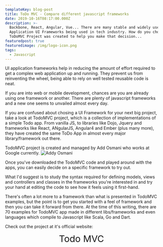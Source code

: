 ```yaml
---
templateKey: blog-post
title: ToDo MVC - Compare different javascript frameworks
date: 2019-10-16T08:17:00.000Z
description: >-
  Backbone, React, Angular, Vue... There are many stable and widely used Web
  Application UI Frameworks being used in tech industry. How do you chose one?
  ToDoMVC Project was created to help you make that decision...
featuredpost: true
featuredimage: /img/logo-icon.png
tags:
  - Javascript
---
```

UI application frameworks help in reducing the amount of effort required to get a complex web application up and running. They prevent us from reinventing the wheel, being able to rely on well tested reusable code is neat.

If you are into web or mobile development, chances are you are already using one framework or another. There are plenty of javascript frameworks and a new one seems to unvailed almost every day.

If you are confused about chosing a UI Framework for your next big project, take a look at TodoMVC project, which is a collection of implementations of a simple Todo app. From vanilla JS, to libraries like Dojo, Jquery and frameworks like React, ANgularJS, Angular4 and Ember (plus many more), they have created the same ToDo App in almost every major library/framework out there.

TodoMVC project is created and managed by Add Osmani who works at Google currently.
<img src="https://www.dropbox.com/s/2z53jom3drkx67m/addyosmani.JPG?raw=1" title="Addy Osmani" />



Once you've downloaded the TodoMVC code and played around with the apps, you can easily decide on a specific framework to try out.

What I'd suggest is to study the syntax required for defining models, views and controllers and classes in the frameworks you're interested in and try your hand at editing the code to see how it feels using it first-hand.

There's often a lot more to a framework than what is presented in TodoMVC examples, but the point is to get you started with a feel of framework and then you can take it forward from there.
At the time of this writing, there are 70 examples for TodoMVC app made in different libs/frameworks and even languages which compile to Javascript like Scala, Go and Dart.

Check out the project at it's official website:

<a style='font-size:30px; display:block; text-align:center' src="" target="_blank" title="TodoMVC Project">Todo MVC</a>
